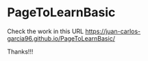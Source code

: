 ﻿# PageToLearnBasic


Check the work in this URL  https://juan-carlos-garcia96.github.io/PageToLearnBasic/

Thanks!!!
